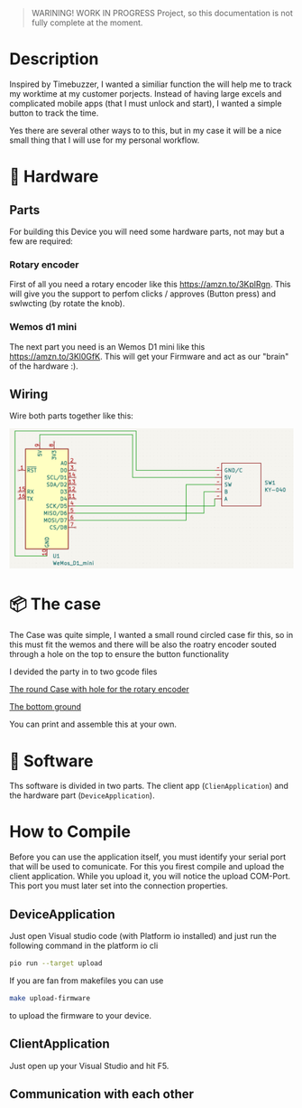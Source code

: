 > WARINING! WORK IN PROGRESS Project, so this documentation is not fully complete at the moment.
> 

# Description
Inspired by Timebuzzer, I wanted a similiar function the will help me to track my worktime at my customer porjects. 
Instead of having large excels and complicated mobile apps (that I must unlock and start), I wanted a simple button to track the time. 

Yes there are several other ways to to this, but in my case it will be a nice small thing that I will use for my personal workflow. 


# :nut_and_bolt: Hardware
## Parts
For building this Device you will need some hardware parts, not may but a few are required: 

### Rotary encoder
First of all you need a rotary encoder like this https://amzn.to/3KplRgn. This will give you the support to perfom clicks / approves (Button press) and swlwcting (by rotate the knob). 

### Wemos d1 mini
The next part you need is an Wemos D1 mini like this https://amzn.to/3Kl0GfK. This will get your Firmware and act as our "brain" of the hardware :). 


##  Wiring
Wire both parts together like this: 

![](wiring.png)

# :package: The case
The Case was quite simple, I wanted a small round circled case fir this, so in this must fit the wemos and there will be also the roatry encoder souted through a hole on the top to ensure the button functionality

I devided the party in to two gcode files 

[The round Case with hole for the rotary encoder](Case.gcode)


[The bottom ground](Bottom.gcode)

You can print and assemble this at your own.

# :rocket: Software
Ths software is divided in two parts. The client app (`ClienApplication`) and the hardware part (`DeviceApplication`).

# How to Compile
Before you can use the application itself, you must identify your serial port that will be used to comunicate. For this you firest compile and upload the client application. While you upload it, you will notice the upload COM-Port. This port you must later set into the connection properties.

## DeviceApplication
Just open Visual studio code (with Platform io installed) and just run the following command in the platform io cli 

```bash
pio run --target upload
```

If you are fan from makefiles you can use 

```bash
make upload-firmware
```
to upload the firmware to your device. 


## ClientApplication 
Just open up your Visual Studio and hit F5. 



## Communication with each other



